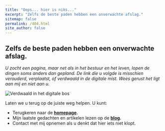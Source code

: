 ```yaml
---
title: "Oeps... hier is niks..."
excerpt: "Zelfs de beste paden hebben een onverwachte afslag."
sitemap: false
permalink: /404.html
site_author: false
---
```



## Zelfs de beste paden hebben een onverwachte afslag.

_U zocht een pagina, maar net als in het bestuur en het leven, lopen de dingen soms anders dan gepland. De link die u volgde is misschien verouderd, verplaatst, of verdwaald in de digitale mist. Wees gerust het ligt aan mij en niet aan u._

![Verdwaald in het digitale bos](/assets/images/404-verdwaald.png)

Laten we u terug op de juiste weg helpen. U kunt:

* Terugkeren naar de **[homepage](/).**
* Mijn laatste gedachten en artikelen lezen op de **[blog](/posts/).**
* Contact met mij opnemen als u denkt dat hier iets niet klopt.
